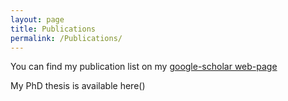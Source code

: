 ```yaml
---
layout: page
title: Publications
permalink: /Publications/
---
```


You can find my publication list on my [google-scholar web-page](https://scholar.google.fr/citations?user=QQtOq2EAAAAJ&hl=fr)

My PhD thesis is available here()

